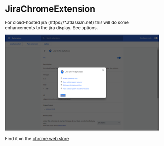 # JiraChromeExtension

For cloud-hosted jira (https://*.atlassian.net) this will do some enhancements to the jira display. See options.

![Jira On Fire screenshot](ImageEditing/google_dashboard_screenshot.png)

Find it on the [chrome web store](https://chrome.google.com/webstore/detail/jira-on-fire-by-kolossi/lfdjnnoomhdlkdobmigpmhnlhaciahfi "Jira On Fire in the chrome web store")